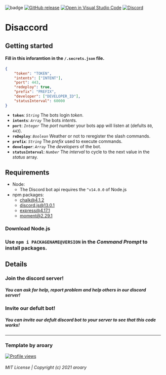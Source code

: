 ![badge](https://github.com/aroary/disaccord/actions/workflows/main.yml/badge.svg)
[![GitHub release](https://img.shields.io/github/v/release/aroary/disaccord.svg)](https://GitHub.com/aroary/disaccord/releases/)
[![Open in Visual Studio Code](https://open.vscode.dev/badges/open-in-vscode.svg)](https://open.vscode.dev/aroary/disaccord)
[![Discord](https://img.shields.io/discord/854114095929491456.svg?label=&logo=discord&logoColor=ffffff&color=7389D8&labelColor=6A7EC2)](https://discord.gg/BHtNSq5bq2)
# Disaccord
## Getting started
#### Fill in this inforamtion in the `/.secrets.json` file.
```json
{
    "token": "TOKEN",
    "intents": ["INTENT"],
    "port": 443,
    "redeploy": true,
    "prefix": "PREFIX",
    "developer": ["DEVELOPER_ID"],
    "statusInterval": 60000
}
```
* **`token`**: *`String`* The bots login *token*.
* **`intents`**: *`Array`* The bots *intent*s.
* **`port`**: *`Integer`* The *port* number your bots app will listen at (defults `80`, `443`).
* **`reDeploy`**: *`Boolean`* Weather or not to reregister the slash commands.
* **`prefix`**: *`String`* The *prefix* used to execute commands.
* **`developer`**: *`Array`* The *developers* of the bot.
* **`statusInterval`**: *`Number`* The *interval* to cycle to the next value in the *status* array.
## Requirements
* Node:
    * The Discord bot api requires the `^v14.0.0` of Node.js
* npm packages:
    * chalk@4.1.2
    * discord.js@13.0.1
    * express@4.17.1
    * moment@2.29.1
### Download Node.js
### Use `npm i PACKAGENAME@VERSION` in the *Command Prompt* to install packages.
## Details
### Join the discord server!
##### You can ask for help, report problem and help others in our discord server!
### Invite our defult bot!
##### You can invite our defult discord bot to your server to see that this code works!
___
### Template by aroary
[![Profile views](https://gpvc.arturio.dev/aroary)](https://github.com/aroary)
###### MIT License | Copyright (c) 2021 aroary